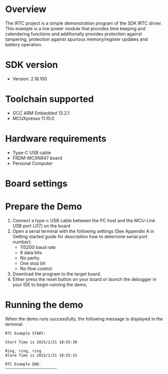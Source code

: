 Overview
========

The IRTC project is a simple demonstration program of the SDK IRTC driver.
This example is a low power module that provides time keeping and calendaring functions and additionally provides
protection against tampering, protection against spurious memory/register updates and battery operation.

SDK version
===========
- Version: 2.16.100

Toolchain supported
===================
- GCC ARM Embedded  13.2.1
- MCUXpresso  11.10.0

Hardware requirements
=====================
- Type-C USB cable
- FRDM-MCXN947 board
- Personal Computer

Board settings
==============

Prepare the Demo
================
1.  Connect a type-c USB cable between the PC host and the MCU-Link USB port (J17) on the board
2.  Open a serial terminal with the following settings (See Appendix A in Getting started guide for description how to determine serial port number):
    - 115200 baud rate
    - 8 data bits
    - No parity
    - One stop bit
    - No flow control
3.  Download the program to the target board.
4.  Either press the reset button on your board or launch the debugger in your IDE to begin running the demo.

Running the demo
================
When the demo runs successfully, the following message is displayed in the terminal:
~~~~~~~~~~~~~~~~~~~~~~~~
RTC Example START:

Start Time is 2015/1/21 18:55:30

Ring, ring, ring
Alarm Time is 2015/1/21 18:55:33

RTC Example END.
~~~~~~~~~~~~~~~~~~~~~~~
